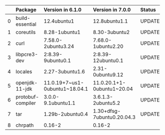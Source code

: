 <!-- markdown-link-check-disable -->

|    | Package           | Version in 6.1.0               | Version in 7.0.0           | Status   |
|---:|:------------------|:-------------------------------|:---------------------------|:---------|
|  0 | build-essential   | 12.4ubuntu1                    | 12.8ubuntu1.1              | UPDATED  |
|  1 | coreutils         | 8.28-1ubuntu1                  | 8.30-3ubuntu2              | UPDATED  |
|  2 | curl              | 7.58.0-2ubuntu3.24             | 7.68.0-1ubuntu2.20         | UPDATED  |
|  3 | libpcre3-dev      | 2:8.39-9ubuntu0.1              | 2:8.39-12ubuntu0.1         | UPDATED  |
|  4 | locales           | 2.27-3ubuntu1.6                | 2.31-0ubuntu9.12           | UPDATED  |
|  5 | openjdk-11-jdk    | 11.0.19+7~us1-0ubuntu1~18.04.1 | 11.0.20.1+1-0ubuntu1~20.04 | UPDATED  |
|  6 | protobuf-compiler | 3.0.0-9.1ubuntu1.1             | 3.6.1.3-2ubuntu5.2         | UPDATED  |
|  7 | tar               | 1.29b-2ubuntu0.4               | 1.30+dfsg-7ubuntu0.20.04.3 | UPDATED  |
|  8 | chrpath           | 0.16-2                         | 0.16-2                     |          |
